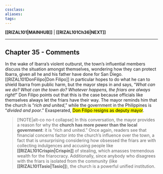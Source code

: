 ```yaml
---
cssclass:
aliases:
tags:
---
```

**[[RIZAL101|MAINHUB]]** | **[[RIZAL101Ch36|NEXT]]**

---
## Chapter 35 - Comments
In the wake of Ibarra’s violent outburst, the town’s influential members discuss the situation amongst themselves, wondering how they can protect Ibarra, given all he and his father have done for San Diego. [[RIZAL101DonFilipo|Don Filipo]] in particular hopes to do what he can to shield Ibarra from public harm, but the mayor steps in and says, “*What can we do? What can the town do? Whatever happens, the friars are always right!*” Don Filipo points out that this is the case because officials like themselves always let the friars have their way. The mayor reminds him that the church is “*rich and united*,” while the government in the Philippines is “*divided and poor*.” Exasperated, <mark class="hltr-lightgreen">Don Filipo resigns as deputy mayor</mark>.

>[!NOTE|alt-co no-t collapse]
> In this conversation, the mayor provides a reason for why the **church has more power than the local government**: it is “rich and united.” Once again, readers see that financial concerns factor into the church’s influence over the town, a fact that is unsurprising considering how obsessed the friars are with collecting indulgences and accusing people like **[[RIZAL101Crispin|Crispín]]** of stealing, which amasses tremendous wealth for the friarocracy. Additionally, since anybody who disagrees with the friars is isolated from the community (like **[[RIZAL101Tasio|Tasio]]**), the church is a powerful unified institution.